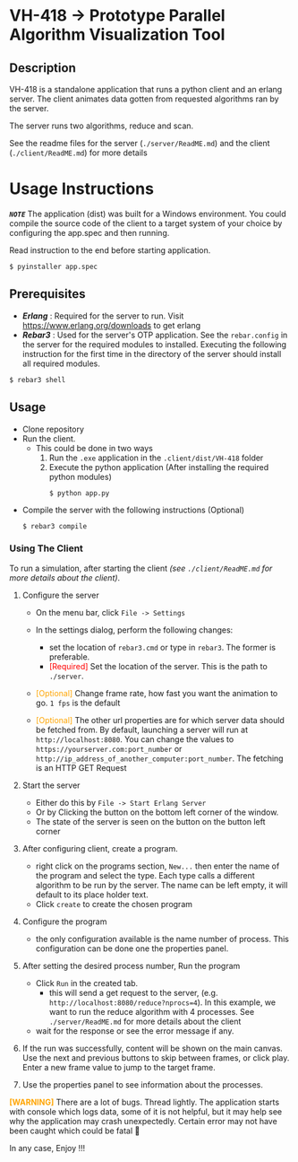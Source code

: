 # VH-418 -> Prototype Parallel Algorithm Visualization Tool

## Description
VH-418 is a standalone application that runs a python client and an erlang server. The client animates data gotten from requested algorithms ran by the server.

The server runs two algorithms, reduce and scan. 

See the readme files for the server (`./server/ReadME.md`) and the client (`./client/ReadME.md`) for more details

# Usage Instructions

*__`NOTE`__* The application (dist) was built for a Windows environment. You could compile the source code of the client to a target system of your choice by configuring the app.spec and then running.

Read instruction to the end before starting application.

```
$ pyinstaller app.spec
```

## Prerequisites  
- *__Erlang__* : Required for the server to run. Visit https://www.erlang.org/downloads to get erlang
- *__Rebar3__* : Used for the server's OTP application. See the `rebar.config` in the server for the required modules to installed. Executing the following instruction for the first time in the directory of the server should install all required modules.
```
$ rebar3 shell
```

## Usage
- Clone repository
- Run the client. 
    - This could be done in two ways
        1. Run the `.exe` application in the `.client/dist/VH-418` folder
        2. Execute the python application (After installing the required python modules)
            ```shell
            $ python app.py
            ```
- Compile the server with the following instructions (Optional)
    ```
    $ rebar3 compile
    ```

### Using The Client
To run a simulation, after starting the client _(see `./client/ReadME.md` for more details about the client)_.
1. Configure the server
    - On the menu bar, click `File -> Settings`
    - In the settings dialog, perform the following changes:
        - set the location of `rebar3.cmd` or type in `rebar3`. The former is preferable.
        -  <span style="color:red;">[Required]</span> Set the location of the server. This is the path to `./server`.

    - <span style="color:orange;">[Optional]</span> Change frame rate, how fast you want the animation to go. `1 fps` is the default
    - <span style="color:orange;">[Optional]</span> The other url properties are for which server data should be fetched from. By default, launching a server will run at `http://localhost:8080`. You can change the values to `https://yourserver.com:port_number` or `http://ip_address_of_another_computer:port_number`. The fetching is an HTTP GET Request
2.  Start the server
    - Either do this by `File -> Start Erlang Server`
    - Or by Clicking the button on the bottom left corner of the window.
    - The state of the server is seen on the button on the button left corner
3.  After configuring client, create a program.
    - right click on the programs section, `New...` then enter the name of the program and select the type. Each type calls a different algorithm to be run by the server. The name can be left empty, it will default to its place holder text. 
    - Click `create` to create the chosen program
4. Configure the program
    - the only configuration available is the name number of process. This configuration can be done one the properties panel.
5. After setting the desired process number, Run the program
    - Click `Run` in the created tab.
        - this will send a get request to the server, (e.g. `http://localhost:8080/reduce?nprocs=4`). In this example, we want to run the reduce algorithm with 4 processes. See `./server/ReadME.md` for more details about the client
    - wait for the response or see the error message if any.

6. If the run was successfully, content will be shown on the main canvas. Use the next and previous buttons to skip between frames, or click play. Enter a new frame value to jump to the target frame.

7. Use the properties panel to see information about the processes.


<span style="color:orange;">__[WARNING]__</span> There are a lot of bugs. Thread lightly. The application starts with console which logs data, some of it is not helpful, but it may help see why the application may crash unexpectedly. Certain error may not have been caught which could be fatal 😬

In any case, Enjoy !!!
